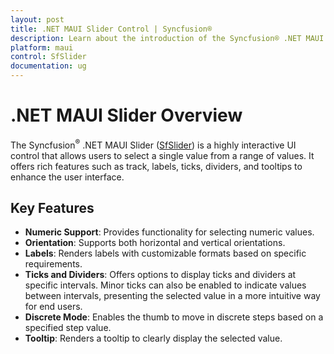 ```yaml
---
layout: post
title: .NET MAUI Slider Control | Syncfusion®
description: Learn about the introduction of the Syncfusion® .NET MAUI Slider (SfSlider) control, its key features, and more.
platform: maui
control: SfSlider
documentation: ug
---
```


# .NET MAUI Slider Overview

The Syncfusion<sup>®</sup> .NET MAUI Slider ([SfSlider](https://www.syncfusion.com/maui-controls/maui-slider)) is a highly interactive UI control that allows users to select a single value from a range of values. It offers rich features such as track, labels, ticks, dividers, and tooltips to enhance the user interface.

## Key Features

* **Numeric Support**: Provides functionality for selecting numeric values.
* **Orientation**: Supports both horizontal and vertical orientations.
* **Labels**: Renders labels with customizable formats based on specific requirements.
* **Ticks and Dividers**: Offers options to display ticks and dividers at specific intervals. Minor ticks can also be enabled to indicate values between intervals, presenting the selected value in a more intuitive way for end users.
* **Discrete Mode**: Enables the thumb to move in discrete steps based on a specified step value.
* **Tooltip**: Renders a tooltip to clearly display the selected value.
